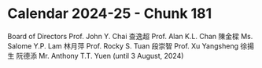 # Calendar 2024-25 - Chunk 181

<!-- Chunk tokens: 72, Enriched tokens: 75 -->

Board of Directors
Prof. John Y. Chai 查逸超 Prof. Alan K.L. Chan 陳金樑 Ms. Salome Y.P. Lam 林月萍 Prof. Rocky S. Tuan 段崇智 Prof. Xu Yangsheng 徐揚生 阮德添
Mr. Anthony T.T. Yuen (until 3 August, 2024)